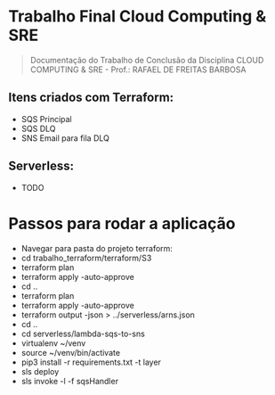 # Trabalho Final Cloud Computing & SRE

>  Documentação do Trabalho de Conclusão da Disciplina CLOUD COMPUTING & SRE  - Prof.: RAFAEL DE FREITAS BARBOSA

## Itens criados com Terraform:
* SQS Principal
* SQS DLQ
* SNS Email para fila DLQ
 
## Serverless:
* TODO


# Passos para rodar a aplicação
* Navegar para pasta do projeto terraform:
*  cd trabalho_terraform/terraform/S3
*  terraform plan
*  terraform apply -auto-approve
*  cd ..
*  terraform plan
*  terraform apply -auto-approve
*  terraform output -json > ../serverless/arns.json
*  cd ..
*  cd serverless/lambda-sqs-to-sns
*  virtualenv ~/venv
*  source ~/venv/bin/activate
*  pip3 install -r requirements.txt -t layer
*  sls deploy
*  sls invoke -l -f sqsHandler
